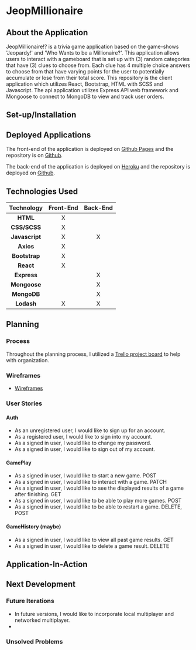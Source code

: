 # JeopMillionaire
## About the Application
JeopMillionaire!? is a trivia game application based on the game-shows 'Jeopardy!'
and 'Who Wants to be a Millionaire?'. This application allows users to interact
with a gameboard that is set up with (3) random categories that have (3) clues
to choose from. Each clue has 4 multiple choice answers to choose from that have
varying points for the user to potentially accumulate or lose from their total
score.
This repository is the client application which utilizes React, Bootstrap, HTML
with SCSS and Javascript. The api application utilizes Express API web framework
and Mongoose to connect to MongoDB to view and track user orders.

## Set-up/Installation


## Deployed Applications
The front-end of the application is deployed on [Github Pages]()
and the repository is on [Github]().

The back-end of the application is deployed on [Heroku]()
and the repository is deployed on [Github]().

## Technologies Used
Technology    | Front-End | Back-End |
:-----------: | :-------: | :------: |
**HTML**      | X         |          |
**CSS/SCSS**  | X         |          |
**Javascript**| X         | X        |
**Axios**     | X         |          |
**Bootstrap** | X         |          |
**React**     | X         |          |
**Express**   |           | X        |
**Mongoose**  |           | X        |
**MongoDB**   |           | X        |
**Lodash**    | X         | X        |

## Planning
### Process
Throughout the planning process, I utilized a [Trello project board]()
to help with organization.

### Wireframes
* [Wireframes]()

### User Stories
#### Auth
- As an unregistered user, I would like to sign up for an account.
- As a registered user, I would like to sign into my account.
- As a signed in user, I would like to change my password.
- As a signed in user, I would like to sign out of my account.
#### GamePlay
- As a signed in user, I would like to start a new game. POST
- As a signed in user, I would like to interact with a game. PATCH
- As a signed in user, I would like to see the displayed results of a game after finishing. GET
- As a signed in user, I would like to be able to play more games. POST
- As a signed in user, I would like to be able to restart a game. DELETE, POST
#### GameHistory (maybe)
- As a signed in user, I would like to view all past game results. GET
- As a signed in user, I would like to delete a game result. DELETE

## Application-In-Action

## Next Development
### Future Iterations
- In future versions, I would like to incorporate local multiplayer and networked
multiplayer.
-
### Unsolved Problems
